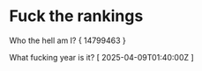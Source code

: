 # Fuck the rankings

Who the hell am I?
{ 14799463 }

What fucking year is it?
[ 2025-04-09T01:40:00Z ]
